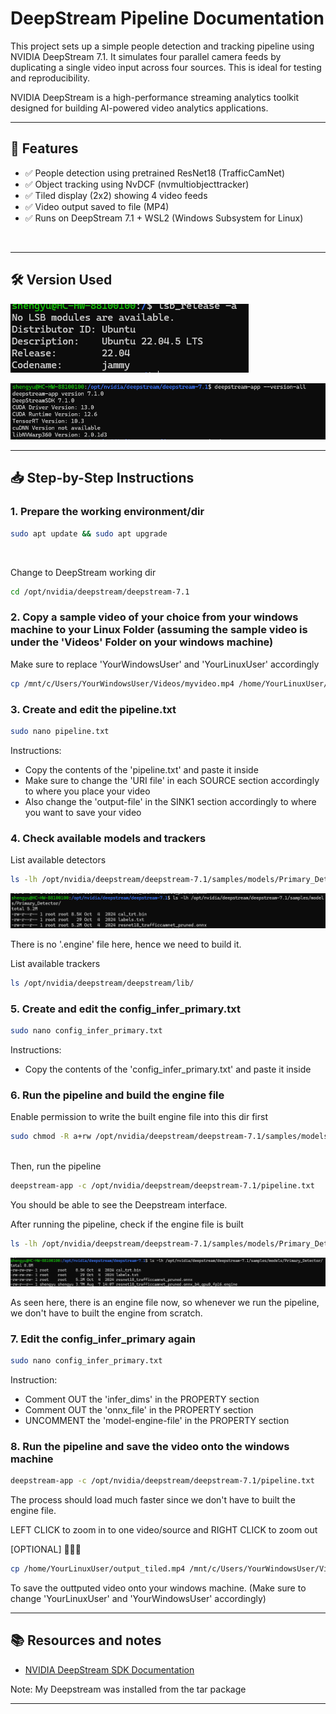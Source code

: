 # DeepStream Pipeline Documentation

This project sets up a simple people detection and tracking pipeline using NVIDIA DeepStream 7.1. It simulates four parallel camera feeds by duplicating a single video input across four sources. This is ideal for testing and reproducibility.<br>

NVIDIA DeepStream is a high-performance streaming analytics toolkit designed for building AI-powered video analytics applications.

---

## 🧩 Features

- ✅ People detection using pretrained ResNet18 (TrafficCamNet)
- ✅ Object tracking using NvDCF (nvmultiobjecttracker)
- ✅ Tiled display (2x2) showing 4 video feeds
- ✅ Video output saved to file (MP4)
- ✅ Runs on DeepStream 7.1 + WSL2 (Windows Subsystem for Linux)
<br>

---

## 🛠️ Version Used 

![Ubuntu Version](Images/ubuntu_version.png)

![Versions](Images/versions.png)
<br>

---

## 📥 Step-by-Step Instructions


### 1. Prepare the working environment/dir

```bash
sudo apt update && sudo apt upgrade
```
<br>

Change to DeepStream working dir 


```bash
cd /opt/nvidia/deepstream/deepstream-7.1 
```

### 2. Copy a sample video of your choice from your windows machine to your Linux Folder (assuming the sample video is under the 'Videos' Folder on your windows machine)

Make sure to replace 'YourWindowsUser' and 'YourLinuxUser' accordingly

```bash
cp /mnt/c/Users/YourWindowsUser/Videos/myvideo.mp4 /home/YourLinuxUser/myvideo.mp4
```

### 3. Create and edit the pipeline.txt 

```bash
sudo nano pipeline.txt 
```

Instructions:
- Copy the contents of the 'pipeline.txt' and paste it inside
- Make sure to change the 'URI file' in each SOURCE section accordingly to where you place your video 
- Also change the 'output-file' in the SINK1 section accordingly to where you want to save your video

### 4. Check available models and trackers 

List available detectors

```bash
ls -lh /opt/nvidia/deepstream/deepstream-7.1/samples/models/Primary_Detector/
```

![Available Models](Images/without_engine.png)

There is no '.engine' file here, hence we need to build it.<br>

List available trackers

```bash
ls /opt/nvidia/deepstream/deepstream/lib/ 
```

### 5. Create and edit the config_infer_primary.txt

```bash
sudo nano config_infer_primary.txt 
```

Instructions:
- Copy the contents of the 'config_infer_primary.txt' and paste it inside

### 6. Run the pipeline and build the engine file

Enable permission to write the built engine file into this dir first

```bash
sudo chmod -R a+rw /opt/nvidia/deepstream/deepstream-7.1/samples/models/Primary_Detector
```
<br>
Then, run the pipeline

```bash
deepstream-app -c /opt/nvidia/deepstream/deepstream-7.1/pipeline.txt
```

You should be able to see the Deepstream interface. <br>

After running the pipeline, check if the engine file is built

```bash
ls -lh /opt/nvidia/deepstream/deepstream-7.1/samples/models/Primary_Detector/
```

![Avilable Models](Images/with_engine.png)
<br>

As seen here, there is an engine file now, so whenever we run the pipeline, we don't have to built the engine from scratch.

### 7. Edit the config_infer_primary again

```bash
sudo nano config_infer_primary.txt
```

Instruction:
- Comment OUT the 'infer_dims' in the PROPERTY section
- Comment OUT the 'onnx_file' in the PROPERTY section
- UNCOMMENT the 'model-engine-file' in the PROPERTY section

### 8. Run the pipeline and save the video onto the  windows machine

```bash
deepstream-app -c /opt/nvidia/deepstream/deepstream-7.1/pipeline.txt
```

The process should load much faster since we don't have to built the engine file.<br>

LEFT CLICK to zoom in to one video/source and RIGHT CLICK to zoom out<br>

[OPTIONAL]
🔻🔻🔻

```bash
cp /home/YourLinuxUser/output_tiled.mp4 /mnt/c/Users/YourWindowsUser/Videos/output.mp4
```

To save the outtputed video onto your windows machine. (Make sure to change 'YourLinuxUser' and 'YourWindowsUser' accordingly) <br>

---

## 📚 Resources and notes

- [NVIDIA DeepStream SDK Documentation](https://docs.nvidia.com/metropolis/deepstream/dev-guide/index.html)

Note:
My Deepstream was installed from the tar package

---
